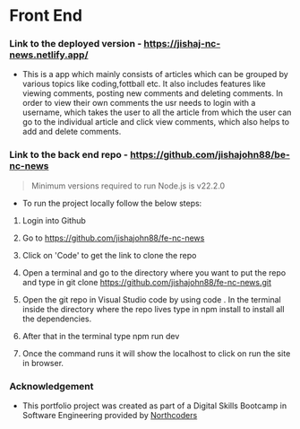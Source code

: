 # Front End

### Link to the deployed version - https://jishaj-nc-news.netlify.app/

- This is a app which mainly consists of articles which can be grouped by various topics like coding,fottball etc. It also includes features like viewing comments, posting new comments and deleting comments. In order to view their own comments the usr needs to login with a username, which takes the user to all the article from which the user can go to the individual article and click view comments, which also helps to add and delete comments.

### Link to the back end repo - https://github.com/jishajohn88/be-nc-news

> Minimum versions required to run Node.js is v22.2.0

- To run the project locally follow the below steps:

1. Login into Github

2. Go to https://github.com/jishajohn88/fe-nc-news

3. Click on 'Code' to get the link to clone the repo

4. Open a terminal and go to the directory where you want to put the repo and type in git clone https://github.com/jishajohn88/fe-nc-news.git

5. Open the git repo in Visual Studio code by using code . In the terminal inside the directory where the repo lives type in npm install to install all the dependencies.

6. After that in the terminal type npm run dev

7. Once the command runs it will show the localhost to click on run the site in browser.

### Acknowledgement

- This portfolio project was created as part of a Digital Skills Bootcamp in Software Engineering provided by [Northcoders](https://northcoders.com/)
